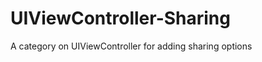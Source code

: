 UIViewController-Sharing
========================

A category on UIViewController for adding sharing options

